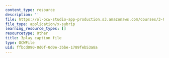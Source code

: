 ```yaml
---
content_type: resource
description: ''
file: https://ol-ocw-studio-app-production.s3.amazonaws.com/courses/3-091sc-introduction-to-solid-state-chemistry-fall-2010/ffbcd0900d0f0d0e3bbe1789feb53a8a_xEnYH0KNkfA.srt
file_type: application/x-subrip
learning_resource_types: []
resourcetype: Other
title: 3play caption file
type: OCWFile
uid: ffbcd090-0d0f-0d0e-3bbe-1789feb53a8a
---
```

